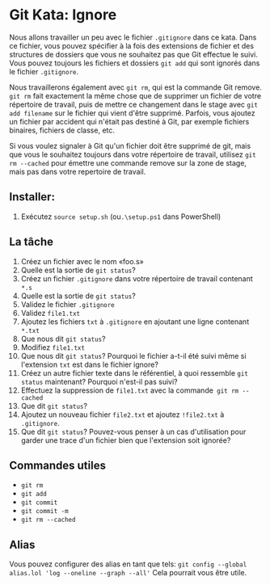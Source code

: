 # Git Kata: Ignore
Nous allons travailler un peu avec le fichier `.gitignore` dans ce kata.
Dans ce fichier, vous pouvez spécifier à la fois des extensions de fichier et des structures de dossiers que vous ne souhaitez pas que Git effectue le suivi.
Vous pouvez toujours les fichiers et dossiers `git add` qui sont ignorés dans le fichier `.gitignore`.

Nous travaillerons également avec `git rm`, qui est la commande Git remove. `git rm` fait exactement la même chose que de supprimer un fichier de votre répertoire de travail, puis de mettre ce changement dans le stage avec `git add filename` sur le fichier qui vient d'être supprimé.
Parfois, vous ajoutez un fichier par accident qui n'était pas destiné à Git, par exemple fichiers binaires, fichiers de classe, etc.

Si vous voulez signaler à Git qu'un fichier doit être supprimé de git, mais que vous le souhaitez toujours dans votre répertoire de travail, utilisez `git rm --cached` pour émettre une commande remove sur la zone de stage, mais pas dans votre repertoire de travail.


## Installer:

1. Exécutez `source setup.sh` (ou`.\setup.ps1` dans PowerShell)

## La tâche

1. Créez un fichier avec le nom «foo.s»
2. Quelle est la sortie de `git status`?
3. Créez un fichier `.gitignore` dans votre répertoire de travail contenant `*.s`
4. Quelle est la sortie de `git status`?
5. Validez le fichier `.gitignore`
6. Validez `file1.txt`
7. Ajoutez les fichiers `txt` à `.gitignore` en ajoutant une ligne contenant `*.txt`
8. Que nous dit `git status`?
9. Modifiez `file1.txt`
10. Que nous dit `git status`? Pourquoi le fichier a-t-il été suivi même si l'extension `txt` est dans le fichier ignore?
11. Créez un autre fichier texte dans le référentiel, à quoi ressemble `git status` maintenant? Pourquoi n'est-il pas suivi?
12. Effectuez la suppression de `file1.txt` avec la commande` git rm --cached`
13. Que dit `git status`?
14. Ajoutez un nouveau fichier `file2.txt` et ajoutez `!file2.txt` à `.gitignore`.
15. Que dit `git status`? Pouvez-vous penser à un cas d'utilisation pour garder une trace d'un fichier bien que l'extension soit ignorée?

## Commandes utiles
- `git rm`
- `git add`
- `git commit`
- `git commit -m`
- `git rm --cached`


## Alias
Vous pouvez configurer des alias en tant que tels:
`git config --global alias.lol 'log --oneline --graph --all'`
Cela pourrait vous être utile.
